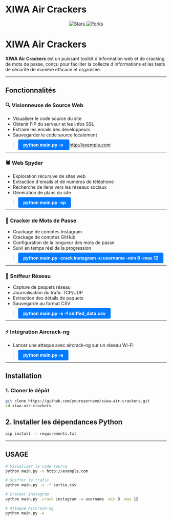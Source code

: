 # XIWA Air Crackers

<!-- Bannière avec badges -->
<p align="center">
  <a href="https://github.com/yourusername/xiwa-air-crackers" target="_blank">
    <img src="https://img.shields.io/github/stars/yourusername/xiwa-air-crackers?style=for-the-badge&color=brightgreen&label=Stars" alt="Stars">
  </a>
  <a href="https://github.com/yourusername/xiwa-air-crackers/fork" target="_blank">
    <img src="https://img.shields.io/github/forks/yourusername/xiwa-air-crackers?style=for-the-badge&color=orange&label=Forks" alt="Forks">
  </a>
</p>

<!-- Titre principal -->
# XIWA Air Crackers

**XIWA Air Crackers** est un puissant toolkit d'information web et de cracking de mots de passe, conçu pour faciliter la collecte d'informations et les tests de sécurité de manière efficace et organisée.

---

## Fonctionnalités

### 🔍 Visionneuse de Source Web

- Visualiser le code source du site
- Obtenir l'IP du serveur et les infos SSL
- Extraire les emails des développeurs
- Sauvegarder le code source localement

> <a href="#" style="text-decoration: none; padding: 8px 16px; background-color: #007BFF; color: #fff; border-radius: 4px; font-weight: bold;">python main.py -v http://exemple.com</a>

---

### 🕷️ Web Spyder

- Exploration récursive de sites web
- Extraction d'emails et de numéros de téléphone
- Recherche de liens vers les réseaux sociaux
- Génération de plans du site

> <a href="#" style="text-decoration: none; padding: 8px 16px; background-color: #007BFF; color: #fff; border-radius: 4px; font-weight: bold;">python main.py -sp</a>

---

### 🔑 Cracker de Mots de Passe

- Crackage de comptes Instagram
- Crackage de comptes GitHub
- Configuration de la longueur des mots de passe
- Suivi en temps réel de la progression

> <a href="#" style="text-decoration: none; padding: 8px 16px; background-color: #007BFF; color: #fff; border-radius: 4px; font-weight: bold;">python main.py -crack instagram -u username -min 8 -max 12</a>

---

### 📡 Sniffeur Réseau

- Capture de paquets réseau
- Journalisation du trafic TCP/UDP
- Extraction des détails de paquets
- Sauvegarde au format CSV

> <a href="#" style="text-decoration: none; padding: 8px 16px; background-color: #007BFF; color: #fff; border-radius: 4px; font-weight: bold;">python main.py -s -f sniffed_data.csv</a>

---

### ⚡ Intégration Aircrack-ng

- Lancer une attaque avec aircrack-ng sur un réseau Wi-Fi

> <a href="#" style="text-decoration: none; padding: 8px 16px; background-color: #007BFF; color: #fff; border-radius: 4px; font-weight: bold;">python main.py -a</a>

---

## Installation

### 1. Cloner le dépôt

```bash
git clone https://github.com/yourusername/xiwa-air-crackers.git
cd xiwa-air-crackers

```

## 2. Installer les dépendances Python

```bash
pip install -r requirements.txt
```

---

## USAGE

``` bash
# Visualiser le code source
python main.py -v http://exemple.com

# Sniffer le trafic
python main.py -s -f sortie.csv

# Cracker Instagram
python main.py -crack instagram -u username -min 8 -max 12

# Attaque Aircrack-ng
python main.py -a
```
